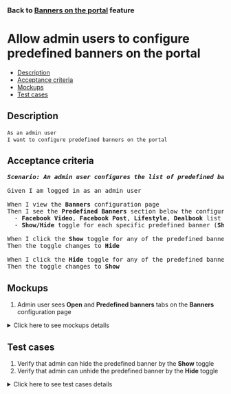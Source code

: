 ### Back to [Banners on the portal](../../) feature

# Allow admin users to configure predefined banners on the portal

- [Description](#description)
- [Acceptance criteria](#acceptance-criteria)
- [Mockups](#mockups)
- [Test cases](#test-cases)

## Description

    As an admin user
    I want to configure predefined banners on the portal

## Acceptance criteria

<pre>
<b><i>Scenario: An admin user configures the list of predefined banners</i></b>

Given I am logged in as an admin user

When I view the <b>Banners</b> configuration page
Then I see the <b>Predefined Banners</b> section below the configurable banners section with the following:
  - <b>Facebook Video</b>, <b>Facebook Post</b>, <b>Lifestyle</b>, <b>Dealbook</b> list of predefined banners
  - <b>Show/Hide</b> toggle for each specific predefined banner (<b>Show</b> is on by default)

When I click the <b>Show</b> toggle for any of the predefined banner from the list
Then the toggle changes to <b>Hide</b>

When I click the <b>Hide</b> toggle for any of the predefined banners from the list
Then the toggle changes to <b>Show</b>
</pre>

## Mockups

1. Admin user sees <b>Open</b> and <b>Predefined banners</b> tabs on the <b>Banners</b> configuration page

<details>
  <summary>Click here to see mockups details</summary>

**1. Admin user sees Open and Predefined banners tabs on the Banners configuration page:**

![Admin user sees Open and Predefined banners tabs on the Banners configuration page](/products/sport_news_portal/web_application_features/banners/images/banners_open_tab.png)

</details>

## Test cases

1. Verify that admin can hide the predefined banner by the <b>Show</b> toggle
2. Verify that admin can unhide the predefined banner by the <b>Hide</b> toggle

<details>
  <summary>Click here to see test cases details</summary>

### **#1. Verify that admin can hide the predefined banner by the Show toggle**

|Preconditions|Steps|Expected result
--------------|-----|----------
|- Log in with admin account</br>- Go to the <b>Banners</b> configuration page|1) Click the <b>Show</b> toggle to hide any predefined banner from the list</br>2) Log out of admin account</br>3) Log in with user account</br>4) Check if the hidden predefined banner is not visible to the site user|1) The toggle changes to <b>Hide</b></br>4) The hidden predefined banner is not shown|

### **#2. Verify that admin can unhide the predefined banner by the Hide toggle**

|Preconditions|Steps|Expected result
--------------|-----|----------
|- Log in with admin account</br>- Go to the <b>Banners</b> configuration page</br>- Some predefined banners are hidden|1) Click the <b>Hide</b> toggle to hide any predefined banner from the list</br>2) Log out of admin account</br>3) Log in with user account</br>4) Check if the hidden predefined banner is not visible to the site user|1) The toggle changes to <b>Show</b></br>4) The unhidden predefined banner is shown|

</details>
